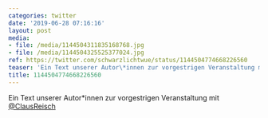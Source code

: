 ```yaml
---
categories: twitter
date: '2019-06-28 07:16:16'
layout: post
media:
- file: /media/1144504311835168768.jpg
- file: /media/1144504325525377024.jpg
ref: https://twitter.com/schwarzlichtwue/status/1144504774668226560
teaser: 'Ein Text unserer Autor\*innen zur vorgestrigen Veranstaltung mit [@ClausReisch](https://twitter.com/ClausReisch) '
title: 1144504774668226560
---
```

Ein Text unserer Autor\*innen zur vorgestrigen Veranstaltung mit [@ClausReisch](https://twitter.com/ClausReisch) 